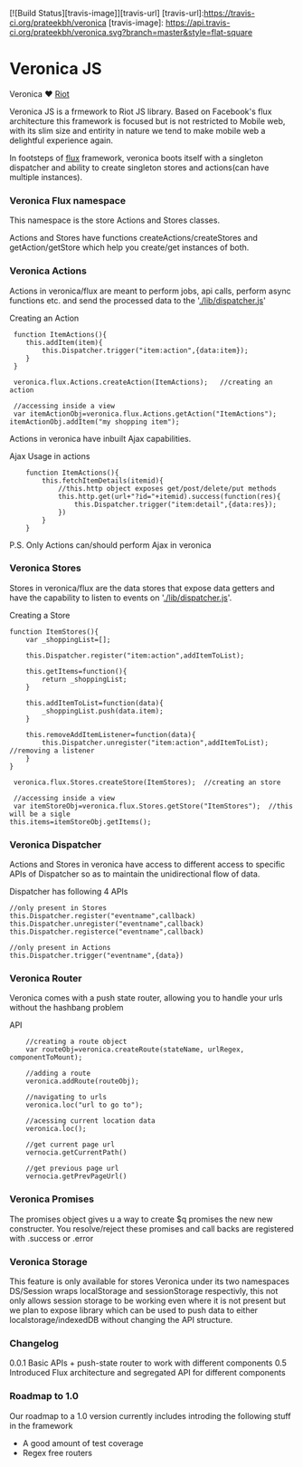 [![Build Status][travis-image]][travis-url]
[travis-url]:https://travis-ci.org/prateekbh/veronica
[travis-image]: https://api.travis-ci.org/prateekbh/veronica.svg?branch=master&style=flat-square

# Veronica JS
Veronica ❤ [Riot](http://riotjs.com/)

Veronica JS is a frmework to Riot JS library.
Based on Facebook's flux architecture this framework is focused but is not restricted to Mobile web, with its slim size and entirity in nature we tend to make mobile web a delightful experience again.

In footsteps of [flux](https://facebook.github.io/flux/docs/overview.html) framework, veronica boots itself with a singleton dispatcher and ability to create singleton stores and actions(can have multiple instances).



### Veronica Flux namespace
This namespace is the store Actions and Stores classes.

Actions and Stores have functions createActions/createStores and getAction/getStore which help you create/get instances of both.

### Veronica Actions
Actions in veronica/flux are meant to perform jobs, api calls, perform async functions etc. and send the processed data to the '[./lib/dispatcher.js](Dispatcher)'

Creating an Action
```
 function ItemActions(){
 	this.addItem(item){
 		this.Dispatcher.trigger("item:action",{data:item});
 	}
 }

 veronica.flux.Actions.createAction(ItemActions);	//creating an action

 //accessing inside a view
 var itemActionObj=veronica.flux.Actions.getAction("ItemActions");
itemActionObj.addItem("my shopping item");

```

Actions in veronica have inbuilt Ajax capabilities.

Ajax Usage in actions
```
	function ItemActions(){
		this.fetchItemDetails(itemid){
			//this.http object exposes get/post/delete/put methods
			this.http.get(url+"?id="+itemid).success(function(res){
				this.Dispatcher.trigger("item:detail",{data:res});
			})
		}
	}
```

P.S. Only Actions can/should perform Ajax in veronica

### Veronica Stores
Stores in veronica/flux are the data stores that expose data getters and have the capability to listen to events on '[./lib/dispatcher.js](Dispatcher)'.

Creating a Store
```
function ItemStores(){
	var _shoppingList=[];

	this.Dispatcher.register("item:action",addItemToList);

	this.getItems=function(){
		return _shoppingList;
	}

	this.addItemToList=function(data){
		_shoppingList.push(data.item);
	}

	this.removeAddItemListener=function(data){
		this.Dispatcher.unregister("item:action",addItemToList);	//removing a listener
	}
}

 veronica.flux.Stores.createStore(ItemStores);	//creating an store

 //accessing inside a view
 var itemStoreObj=veronica.flux.Stores.getStore("ItemStores");	//this will be a sigle
this.items=itemStoreObj.getItems();
```

### Veronica Dispatcher
Actions and Stores in veronica have access to different access to specific APIs of Dispatcher so as to maintain the unidirectional flow of data.

Dispatcher has following 4 APIs
```
//only present in Stores
this.Dispatcher.register("eventname",callback)
this.Dispatcher.unregister("eventname",callback)
this.Dispatcher.registerce("eventname",callback)

//only present in Actions
this.Dispatcher.trigger("eventname",{data})
```

### Veronica Router
Veronica comes with a push state router, allowing you to handle your urls without the hashbang problem

API

```
	//creating a route object
	var routeObj=veronica.createRoute(stateName, urlRegex, componentToMount);

	//adding a route
	veronica.addRoute(routeObj);

	//navigating to urls
	veronica.loc("url to go to");

	//acessing current location data
	veronica.loc();

	//get current page url
	vernocia.getCurrentPath()

	//get previous page url
	vernocia.getPrevPageUrl()
```
### Veronica Promises
The promises object gives u a way to create $q promises the new new constructer.
You resolve/reject these promises and call backs  are registered with .success or .error

### Veronica Storage
This feature is only available for stores
Veronica under its two namespaces DS/Session wraps localStorage and sessionStorage respectivly, this not only allows session storage to be working even where it is not present but we plan to expose library which can be used to push data to either localstorage/indexedDB without changing the API structure.

### Changelog
0.0.1	Basic APIs + push-state router to work with different components
0.5	Introduced Flux architecture and segregated API for different components


### Roadmap to 1.0
Our roadmap to a 1.0 version currently includes introding the following stuff in the framework
- A good amount of test coverage
- Regex free routers